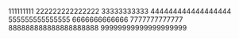 111111111
222222222222222
33333333333
444444444444444444
555555555555555
6666666666666
7777777777777
888888888888888888888
99999999999999999999
